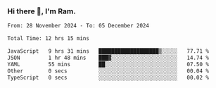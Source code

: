 ### Hi there 👋, I'm Ram.

<!--START_SECTION:waka-->

```txt
From: 28 November 2024 - To: 05 December 2024

Total Time: 12 hrs 15 mins

JavaScript   9 hrs 31 mins   ███████████████████▒░░░░░   77.71 %
JSON         1 hr 48 mins    ███▓░░░░░░░░░░░░░░░░░░░░░   14.74 %
YAML         55 mins         ██░░░░░░░░░░░░░░░░░░░░░░░   07.50 %
Other        0 secs          ░░░░░░░░░░░░░░░░░░░░░░░░░   00.04 %
TypeScript   0 secs          ░░░░░░░░░░░░░░░░░░░░░░░░░   00.02 %
```

<!--END_SECTION:waka-->
